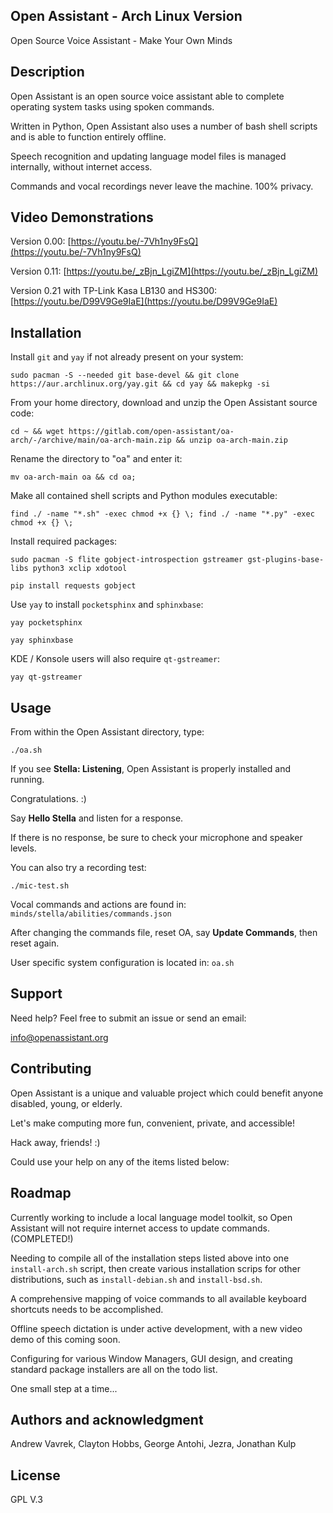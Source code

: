 ## Open Assistant - Arch Linux Version
Open Source Voice Assistant - Make Your Own Minds

## Description
Open Assistant is an open source voice assistant able to complete operating system tasks using spoken commands.

Written in Python, Open Assistant also uses a number of bash shell scripts and is able to function entirely offline. 

Speech recognition and updating language model files is managed internally, without internet access. 

Commands and vocal recordings never leave the machine. 100% privacy.

## Video Demonstrations
Version 0.00:
[https://youtu.be/-7Vh1ny9FsQ](https://youtu.be/-7Vh1ny9FsQ)

Version 0.11:
[https://youtu.be/_zBjn_LgiZM](https://youtu.be/_zBjn_LgiZM)

Version 0.21 with TP-Link Kasa LB130 and HS300:
[https://youtu.be/D99V9Ge9IaE](https://youtu.be/D99V9Ge9IaE)

## Installation
Install ``git`` and ``yay`` if not already present on your system:
```
sudo pacman -S --needed git base-devel && git clone https://aur.archlinux.org/yay.git && cd yay && makepkg -si
```
From your home directory, download and unzip the Open Assistant source code:
```
cd ~ && wget https://gitlab.com/open-assistant/oa-arch/-/archive/main/oa-arch-main.zip && unzip oa-arch-main.zip
```
Rename the directory to "oa" and enter it:
```
mv oa-arch-main oa && cd oa;
```
Make all contained shell scripts and Python modules executable:
```
find ./ -name "*.sh" -exec chmod +x {} \; find ./ -name "*.py" -exec chmod +x {} \;
```
Install required packages:
```
sudo pacman -S flite gobject-introspection gstreamer gst-plugins-base-libs python3 xclip xdotool
```
```
pip install requests gobject
```
Use ``yay`` to install ``pocketsphinx`` and ``sphinxbase``:
```
yay pocketsphinx
```
```
yay sphinxbase
```
KDE / Konsole users will also require ``qt-gstreamer``:
```
yay qt-gstreamer
```

## Usage
From within the Open Assistant directory, type:
```
./oa.sh
```
If you see **Stella: Listening**, Open Assistant is properly installed and running.

Congratulations. :)

Say **Hello Stella** and listen for a response.

If there is no response, be sure to check your microphone and speaker levels.

You can also try a recording test:
```
./mic-test.sh
```
Vocal commands and actions are found in: ``minds/stella/abilities/commands.json``

After changing the commands file, reset OA, say **Update Commands**, then reset again. 

User specific system configuration is located in: ``oa.sh``

## Support
Need help? Feel free to submit an issue or send an email:

[info@openassistant.org](mailto:info@openassistant.org)

## Contributing
Open Assistant is a unique and valuable project which could benefit anyone disabled, young, or elderly.

Let's make computing more fun, convenient, private, and accessible!

Hack away, friends! :)

Could use your help on any of the items listed below:

## Roadmap
Currently working to include a local language model toolkit, so Open Assistant will not require internet access to update commands. (COMPLETED!)

Needing to compile all of the installation steps listed above into one ``install-arch.sh`` script, then create various installation scrips for other distributions, such as ``install-debian.sh`` and ``install-bsd.sh``.

A comprehensive mapping of voice commands to all available keyboard shortcuts needs to be accomplished.

Offline speech dictation is under active development, with a new video demo of this coming soon.

Configuring for various Window Managers, GUI design, and creating standard package installers are all on the todo list.

One small step at a time...

## Authors and acknowledgment
Andrew Vavrek, Clayton Hobbs, George Antohi, Jezra, Jonathan Kulp

## License
GPL V.3
